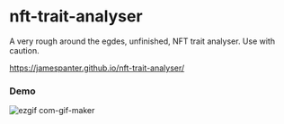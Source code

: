 # nft-trait-analyser

A very rough around the egdes, unfinished, NFT trait analyser. Use with caution.

https://jamespanter.github.io/nft-trait-analyser/

### Demo

![ezgif com-gif-maker](https://user-images.githubusercontent.com/60343279/170151579-db4e7d30-7028-4c8e-af6b-1d65e80cecdb.gif)
